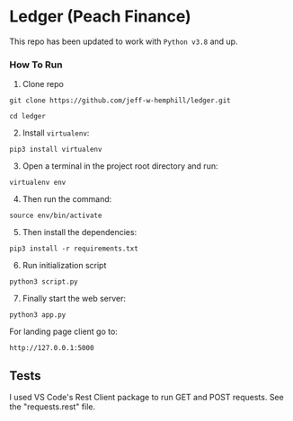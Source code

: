 # Ledger (Peach Finance)

This repo has been updated to work with `Python v3.8` and up.

### How To Run
1. Clone repo

```
git clone https://github.com/jeff-w-hemphill/ledger.git
```
```
cd ledger
```
2. Install `virtualenv`:
```
pip3 install virtualenv
```

3. Open a terminal in the project root directory and run:
```
virtualenv env
```

4. Then run the command:
```
source env/bin/activate
```

5. Then install the dependencies:
```
pip3 install -r requirements.txt
```
6. Run initialization script
```
python3 script.py
```

7. Finally start the web server:
```
python3 app.py
```
For landing page client go to:
```
http://127.0.0.1:5000
```

## Tests
I used VS Code's Rest Client package to run GET and POST requests. See the "requests.rest" file.
